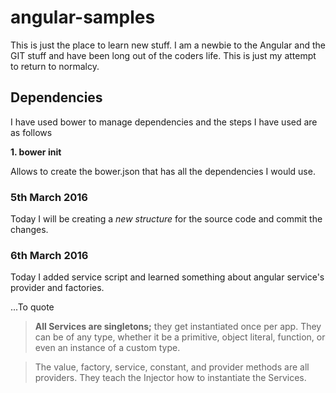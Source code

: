 angular-samples
===============

This is just the place to learn new stuff. I am a newbie to the Angular and the GIT stuff and have been long out of the coders life. This is just my attempt to return to normalcy.

Dependencies
------------

I have used bower to manage dependencies and the steps I have used are as follows

**1. bower init**

Allows to create the bower.json that has all the dependencies I would use.

### 5th March 2016

Today I will be creating a _new structure_ for the source code and commit the changes.

### 6th March 2016

Today I added service script and learned something about angular service's provider and factories.

...To quote 

>**All Services are singletons;** they get instantiated once per app. They can be of any type, whether it be a primitive, object literal, function, or even an instance of a custom type.

>The value, factory, service, constant, and provider methods are all providers. They teach the Injector how to instantiate the Services.